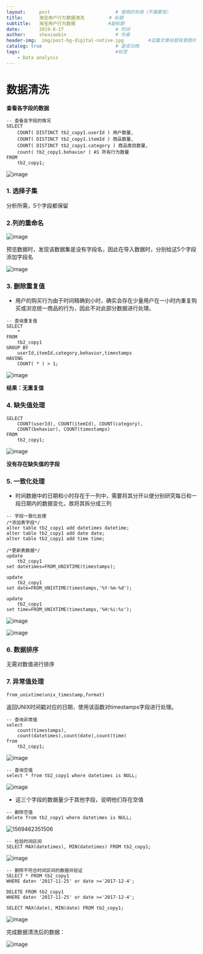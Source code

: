 ```yaml
---
layout:     post   				        # 使用的布局（不需要改）
title:      淘宝用户行为数据清洗 		   # 标题 
subtitle:   淘宝用户行为数据            #副标题
date:       2019-8-17 				    # 时间
author:     shexiaobin 				    # 作者
header-img:  img/post-bg-digital-native.jpg     	#这篇文章标题背景图片
catalog: true 						    # 是否归档
tags:								    #标签
    - Data analysis
---
```





# 数据清洗

**查看各字段的数据**

```mysql
-- 查看各字段的情况
SELECT
	COUNT( DISTINCT tb2_copy1.userId ) 用户数量,
	COUNT( DISTINCT tb2_copy1.itemId ) 商品数量,
	COUNT( DISTINCT tb2_copy1.category ) 商品类目数量,
	count( tb2_copy1.behavior ) AS 所有行为数量 
FROM
	tb2_copy1;
```

![image](https://user-images.githubusercontent.com/26622879/65613080-f4dbdd80-dfe7-11e9-97d6-49ed85ebdd0b.png)

### 1. **选择子集**

分析所需，5个字段都保留

### **2.列的重命名**

![image](https://user-images.githubusercontent.com/26622879/65936903-b5324d00-e450-11e9-8c4d-797f4bba04b2.png)

预览数据时，发现该数据集是没有字段名，因此在导入数据时，分别给这5个字段添加字段名

![image](https://user-images.githubusercontent.com/26622879/65937001-09d5c800-e451-11e9-9c2d-0a3552d6f0af.png)

### **3. 删除重复值**

- 用户的购买行为由于时间精确到小时，确实会存在少量用户在一小时内重复购买或浏览统一商品的行为，因此不对此部分数据进行处理。

```mysql
-- 查询重复值
SELECT
	* 
FROM
	tb2_copy1 
GROUP BY
	userId,itemId,category,behavior,timestamps 
HAVING
	COUNT( * ) > 1;
```

![image](https://user-images.githubusercontent.com/26622879/65613579-dc1ff780-dfe8-11e9-9580-003d5673d513.png)

**结果：无重复值**

### **4. 缺失值处理**

```mysql
SELECT 
	COUNT(userId), COUNT(itemId), COUNT(category),
	COUNT(behavior), COUNT(timestamps)
FROM 
	tb2_copy1;
```

![image](https://user-images.githubusercontent.com/26622879/65648387-a99bec00-e034-11e9-8bb2-3631b9f98d59.png)

**没有存在缺失值的字段**

### 5. 一致化处理

- 时间数据中的日期和小时存在于一列中，需要将其分开以便分别研究每日和一段日期内的数据变化，故将其拆分成三列

```mysql
-- 字段一致化处理
/*添加表字段*/
alter table tb2_copy1 add datetimes datetime;
alter table tb2_copy1 add date date;
alter table tb2_copy1 add time time;

/*更新表数据*/
update 
	tb2_copy1 
set datetimes=FROM_UNIXTIME(timestamps);

update 
	tb2_copy1 
set date=FROM_UNIXTIME(timestamps,'%Y-%m-%d');

update 
	tb2_copy1 
set time=FROM_UNIXTIME(timestamps,'%H:%i:%s');
```

![image](https://user-images.githubusercontent.com/26622879/65651512-364ca700-e041-11e9-89d8-02d4a7180da5.png)

![image](https://user-images.githubusercontent.com/26622879/65829163-cce4c680-e2d4-11e9-8312-fcab03a3c078.png)

### **6. 数据排序**

无需对数值进行排序

### **7. 异常值处理**

``from_unixtime(unix_timestamp,format)``

返回UNIX时间戳对应的日期，使用该函数对timestamps字段进行处理。

```mysql
-- 查询异常值
select 
	count(timestamps),
	count(datetimes),count(date),count(time) 
from 
	tb2_copy1;
```

![image](https://user-images.githubusercontent.com/26622879/65651671-c7bc1900-e041-11e9-9cb1-77c43ad10bba.png)

```mysql
-- 查询空值
select * from tb2_copy1 where datetimes is NULL;
```

![image](https://user-images.githubusercontent.com/26622879/65651791-1b2e6700-e042-11e9-8857-6a33c980b0d2.png)

- 这三个字段的数据量少于其他字段，说明他们存在空值

```mysql
-- 删除空值
delete from tb2_copy1 where datetimes is NULL;
```

![1569462351506](https://user-images.githubusercontent.com/26622879/65828973-54313a80-e2d3-11e9-8acd-d47b222a2fc1.png)



```mysql
-- 检验时间区间
SELECT MAX(datetimes), MIN(datetimes) FROM tb2_copy1;
```

![image](https://user-images.githubusercontent.com/26622879/65651982-bf181280-e042-11e9-8bee-a45a35f3b5dd.png)



```mysql
-- 删除不符合时间区间的数据并验证
SELECT * FROM tb2_copy1 
WHERE date< '2017-11-25' or date >='2017-12-4';

DELETE FROM tb2_copy1 
WHERE date< '2017-11-25' or date >='2017-12-4';

SELECT MAX(date), MIN(date) FROM tb2_copy1;
```

![image](https://user-images.githubusercontent.com/26622879/65684205-9ff4a180-e091-11e9-8e37-3cee0c251d56.png)

完成数据清洗后的数据：

![image](https://user-images.githubusercontent.com/26622879/65829093-20a2e000-e2d4-11e9-91bd-efc32583958b.png)
